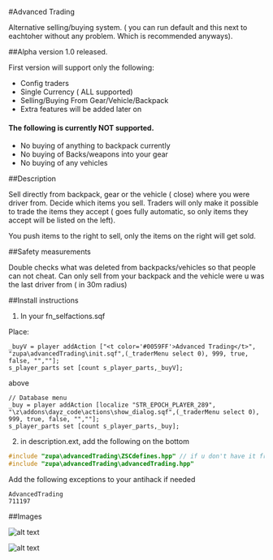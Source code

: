 #Advanced Trading

Alternative selling/buying system. ( you can run default and this next to eachtoher without any problem. Which is recommended anyways).

##Alpha version 1.0 released.
 
First version will support only the following:

* Config traders
* Single Currency ( ALL supported)
* Selling/Buying From Gear/Vehicle/Backpack
* Extra features will be added later on
 
#### The following is currently NOT supported.
 
* No buying of anything to backpack currently
* No buying of Backs/weapons into your gear
* No buying of any vehicles

##Description

Sell directly from backpack, gear or the vehicle ( close) where you were driver from. Decide which items you sell. Traders will only make it possible to trade the items they accept ( goes fully automatic, so only items they accept will be listed on the left).
 
You push items to the right to sell, only the items on the right will get sold.
 
##Safety measurements
 
Double checks what was deleted from backpacks/vehicles so that people can not cheat.
Can only sell from your backpack and the vehicle were u was the last driver from ( in 30m radius)

##Install instructions
 
1. In your fn_selfactions.sqf

Place:

```sqf
_buyV = player addAction ["<t color='#0059FF'>Advanced Trading</t>", "zupa\advancedTrading\init.sqf",(_traderMenu select 0), 999, true, false, "",""];
s_player_parts set [count s_player_parts,_buyV];
```

above

```sqf
// Database menu
_buy = player addAction [localize "STR_EPOCH_PLAYER_289", "\z\addons\dayz_code\actions\show_dialog.sqf",(_traderMenu select 0), 999, true, false, "",""];
s_player_parts set [count s_player_parts,_buy];
```

2. in description.ext, add the following on the bottom

```C++
#include "zupa\advancedTrading\ZSCdefines.hpp" // if u don't have it from ZSC
#include "zupa\advancedTrading\advancedTrading.hpp"
```

Add the following exceptions to your antihack if needed

```
AdvancedTrading
711197
```

##Images

![alt text](http://i.imgur.com/7xKeniR.jpg "Screenshot 1")

![alt text](http://i.imgur.com/PUoRqYz.jpg "Screenshot 2")
 
 
 
 
 